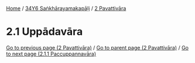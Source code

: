 
[Home](/) / [34Y6 Saṅkhārayamakapāḷi](../../34Y6.md) / [2 Pavattivāra](../2.md)

# 2.1 Uppādavāra


[Go to previous page (2 Pavattivāra)](../2.md) / [Go to parent page (2 Pavattivāra)](../2.md) / [Go to next page (2.1.1 Paccuppannavāra)](2.1/2.1.1.md)


